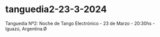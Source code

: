 # tanguedia2-23-3-2024
Tanguedia Nº2: Noche de Tango Electrónico - 23 de Marzo - 20:30hs - Iguazú, Argentina.Ø
